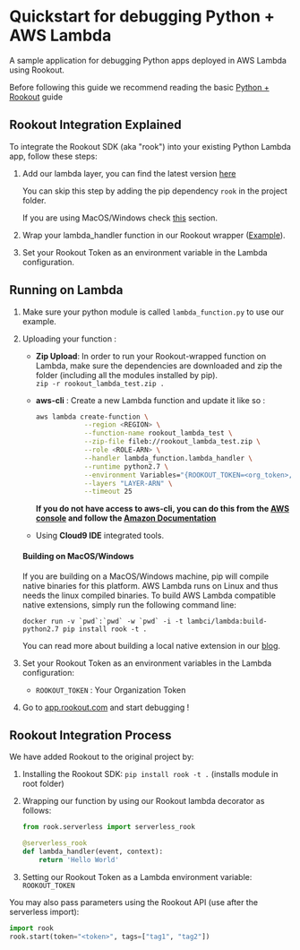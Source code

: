 # Quickstart for debugging Python + AWS Lambda

A sample application for debugging Python apps deployed in AWS Lambda using Rookout.

Before following this guide we recommend reading the basic [Python + Rookout] guide

## Rookout Integration Explained

To integrate the Rookout SDK (aka "rook") into your existing Python Lambda app, follow these steps:

1. Add our lambda layer, you can find the latest version [here](https://docs.rookout.com/docs/sdk-digests.html) 
    
    You can skip this step by adding the pip dependency `rook` in the project folder.
    
    If you are using MacOS/Windows check [this](#building-on-macoswindows) section.

1. Wrap your lambda_handler function in our Rookout wrapper ([Example](#rookout-integration-process)).

1. Set your Rookout Token as an environment variable in the Lambda configuration.

## Running on Lambda
1. Make sure your python module is called `lambda_function.py` to use our example.

1. Uploading your function : 
    - **Zip Upload**: In order to run your Rookout-wrapped function on Lambda, make sure the dependencies are downloaded and zip
    the folder (including all the modules installed by pip).  
    `zip -r rookout_lambda_test.zip .`

    - **aws-cli** : Create a new Lambda function and update it like so :
        ```bash
        aws lambda create-function \
                    --region <REGION> \
                    --function-name rookout_lambda_test \
                    --zip-file fileb://rookout_lambda_test.zip \
                    --role <ROLE-ARN> \
                    --handler lambda_function.lambda_handler \
                    --runtime python2.7 \
                    --environment Variables="{ROOKOUT_TOKEN=<org_token>,ROOKOUT_ROOK_TAGS=lambda}" \
                    --layers "LAYER-ARN" \
                    --timeout 25
      ```
        **If you do not have access to aws-cli, you can do this from the [AWS console](https://console.aws.amazon.com/lambda/home/functions) and follow the [Amazon Documentation](https://docs.aws.amazon.com/lambda/latest/dg/get-started-create-function.html)**

    - Using **Cloud9 IDE** integrated tools.

    #### Building on MacOS/Windows
    If you are building on a MacOS/Windows machine, pip will compile native binaries for this platform. AWS Lambda runs on Linux and thus needs the linux compiled binaries. To build AWS Lambda compatible native extensions, simply run the following command line:
    ```
    docker run -v `pwd`:`pwd` -w `pwd` -i -t lambci/lambda:build-python2.7 pip install rook -t .
    ```
    
    You can read more about building a local native extension in our [blog](https://www.rookout.com/3_min_hack_for_building_local_native_extensions/).

1. Set your Rookout Token as an environment variables in the Lambda configuration:
    - `ROOKOUT_TOKEN` : Your Organization Token

1. Go to [app.rookout.com](https://app.rookout.com) and start debugging !

## Rookout Integration Process

We have added Rookout to the original project by:
1. Installing the Rookout SDK: `pip install rook -t .` (installs module in root folder)

1. Wrapping our function by using our Rookout lambda decorator as follows:
    ```python
    from rook.serverless import serverless_rook

    @serverless_rook
    def lambda_handler(event, context):
        return 'Hello World'
    ```
    
1. Setting our Rookout Token as a Lambda environment variable: `ROOKOUT_TOKEN`

You may also pass parameters using the Rookout API (use after the serverless import):

```python
import rook
rook.start(token="<token>", tags=["tag1", "tag2"])
```

[Python + Rookout]: https://docs.rookout.com/docs/sdk-setup.html
